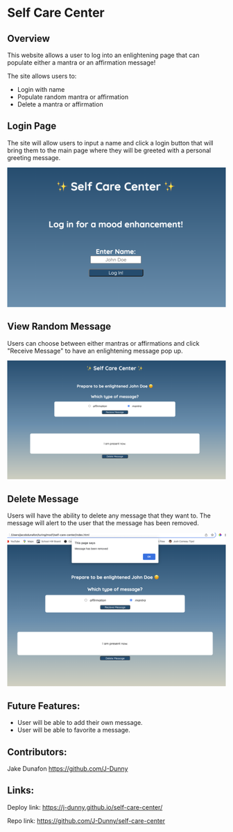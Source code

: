 # Self Care Center
## Overview

This website allows a user to log into an enlightening page that can populate either a mantra or an affirmation message!

The site allows users to:
* Login with name
* Populate random mantra or affirmation
* Delete a mantra or affirmation

## Login Page

The site will allow users to input a name and click a login button that will bring them to the main page where they will be greeted with a personal greeting message.

!["login page"](./assets/selfCareLoginPage.png)
## View Random Message

Users can choose between either mantras or affirmations and click "Receive Message" to have an enlightening message pop up.

!["view message page"](./assets/selfCareMessagePage.png)
## Delete Message

Users will have the ability to delete any message that they want to. The message will alert to the user that the message has been removed.

!["delete funciton"](./assets/selfCareDelete.png)
## Future Features:

- User will be able to add their own message.
- User will be able to favorite a message.

## Contributors:
Jake Dunafon https://github.com/J-Dunny

## Links:

Deploy link: https://j-dunny.github.io/self-care-center/

Repo link: https://github.com/J-Dunny/self-care-center
